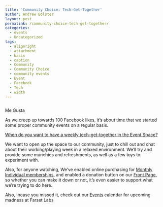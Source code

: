 ```yaml
---
title: 'Community Choice: Tech-Get-Together'
author: Andrew Bolster
layout: post
permalink: /community-choice-tech-get-together/
categories:
  - events
  - Uncategorized
tags:
  - alignright
  - attachment
  - basis
  - caption
  - Community
  - Community Choice
  - community events
  - Event
  - Facebook
  - Tech
  - width
---
```

<div id="attachment_315" style="width: 260px" class="wp-caption alignright">
  <a href="http://i1.wp.com/farsetlabs.org.uk/blog/wp-content/uploads/2012/04/facebook_like_button1.png"><img class="size-full wp-image-315" title="facebook_like_button1" src="http://i1.wp.com/farsetlabs.org.uk/blog/wp-content/uploads/2012/04/facebook_like_button1.png?fit=250%2C137" alt="" data-recalc-dims="1" /></a><p class="wp-caption-text">
    Me Gusta
  </p>
</div>

As we creep up towards 100 Facebook likes, it&#8217;s about time that we started some proper community events on a regular basis.

[When do you want to have a weekly tech-get-together in the Event Space?](http://ow.ly/apDwg)

We want to open up the space to our community, just to chill out and chat about their working/playing week in a relaxed environment. We&#8217;ll try and provide some munchies and refreshments, as well as a few toys to experiment with.

Also, for anyone watching, We&#8217;ve enabled online purchasing for <a title="Membership" href="http://farsetlabs.org.uk/blog/membership/" target="_blank">Monthly Individual memberships</a>, and enabled a donation button on our [Front Page](http://farsetlabs.org.uk), so whether you can make it down or not, it&#8217;s even easier to support what we&#8217;re trying to do here.

Also, incase you missed it, check out our [Events][1] calendar for upcoming madness at Farset Labs

&nbsp;

 [1]: http://farsetlabs.org.uk/blog/events/ "Events"
